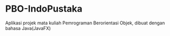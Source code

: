 # PBO-IndoPustaka
Aplikasi projek mata kuliah Pemrograman Berorientasi Objek, dibuat dengan bahasa Java(JavaFX)
